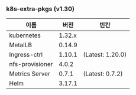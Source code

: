 ### k8s-extra-pkgs (v1.30)

이름            | 버전     | 빈칸
----            | ----     | ----
kubernetes      | 1.32.x  |
MetalLB         | 0.14.9  |
Ingress-ctrl    | 1.10.1  | (Latest: 1.20.0)
nfs-provisioner | 4.0.2    |
Metrics Server  | 0.7.1    | (Latest: 0.7.2)
Helm            | 3.17.1   |

